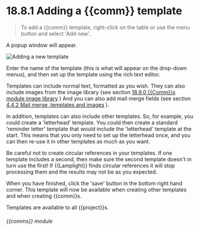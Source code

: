 # 18.8.1    Adding a {{comm}} template

> To add a {{comm}} template, right-click on the table or use the menu button and select 'Add new'. 

A popup window will appear.

![Adding a new template]({{imgpath}}154a.png)

Enter the name of the template (this is what will appear on the drop-down menus), and then set up the template using the rich text editor.

Templates can include normal text, formatted as you wish. They can also include images from the image library (see section [18.9.0  {{Comm}}s module image library](/help/index/v/{{version}}/p/18.9.0) ) And you can also add mail merge fields (see section [4.4.2  Mail merge, templates and images](/help/index/v/{{version}}/p/4.4.2) ).

In addition, templates can also include other templates. So, for example, you could create a 'letterhead' template. You could then create a standard 'reminder letter' template that would include the 'letterhead' template at the start. This means that you only need to set up the letterhead once, and you can then re-use it in other templates as much as you want.

Be careful not to create circular references in your templates. If one template includes a second, then make sure the second template doesn't in turn use the first! If {{Lamplight}} finds circular references it will stop processing them and the results may not be as you expected.

When you have finished, click the 'save' button in the bottom right hand corner. This template will now be available when creating other templates and when creating {{comm}}s.

Templates are available to all {{project}}s. 

###### {{comms}} module

